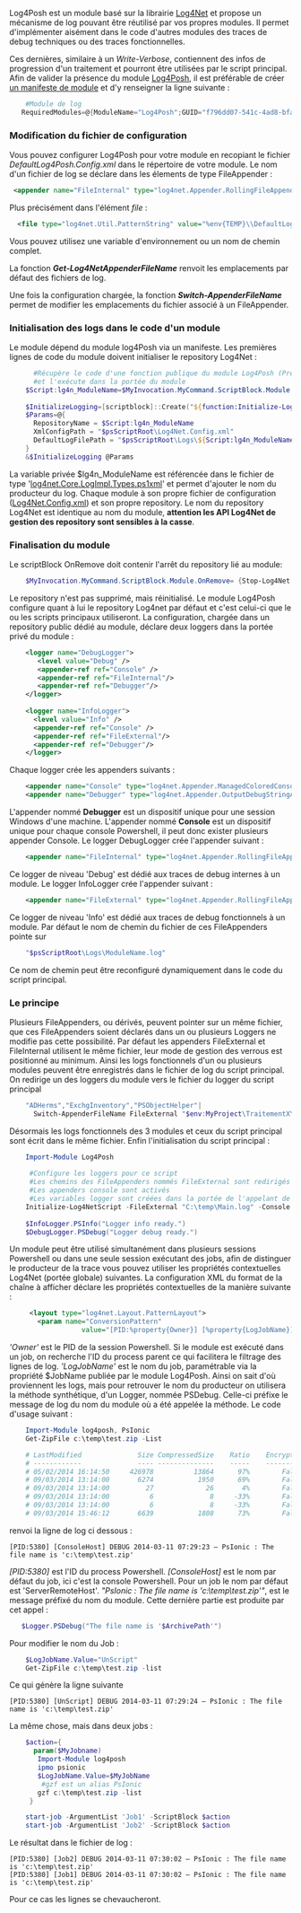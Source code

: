 ﻿Log4Posh est un module basé sur la librairie [Log4Net](http://laurent-dardenne.developpez.com/articles/Windows/PowerShell/UtiliserLog4NetAvecPowerShell) et propose un mécanisme de log pouvant être réutilisé par vos propres modules.
Il permet d'implémenter aisément dans le code d'autres modules des traces de debug techniques ou des traces fonctionnelles.
 
Ces dernières, similaire à un *Write-Verbose*, contiennent des infos de progression d'un traitement et pourront être utilisées par le script principal.
Afin de valider la présence du module [Log4Posh](https://github.com/LaurentDardenne/Log4Posh/blob/master/Log4Posh.psm1), il est préférable de créer [un manifeste de module](http://ottomatt.pagesperso-orange.fr/Data/Tutoriaux/Powershell/Les-modules-PowerShell/Les-modules-PowerShell.pdf) et d'y renseigner la ligne suivante :
 ```powershell
     #Module de log
    RequiredModules=@{ModuleName="Log4Posh";GUID="f796dd07-541c-4ad8-bfac-a6f15c4b06a0"; ModuleVersion="2.0.0"}     
```

### Modification du fichier de configuration
Vous pouvez configurer Log4Posh pour votre module en recopiant le fichier _DefaultLog4Posh.Config.xml_ dans le répertoire de votre module.
Le nom d'un fichier de log se déclare dans les élements de type FileAppender  :
```xml
 <appender name="FileInternal" type="log4net.Appender.RollingFileAppender">
```
Plus précisément dans l'élément _file_ :
```xml
  <file type="log4net.Util.PatternString" value="%env{TEMP}\\DefaultLog4Posh-%property{Owner}-%property{LogJobName}-%date{ddMMyyyy}.log"/>
``` 
Vous pouvez utilisez une variable d'environnement ou un nom de chemin complet.

La fonction _**Get-Log4NetAppenderFileName**_  renvoit les emplacements par défaut des fichiers de log.

Une fois la configuration chargée, la fonction _**Switch-AppenderFileName**_  permet de modifier les emplacements du fichier  associé à un FileAppender.


### Initialisation des logs dans le code d'un module

Le module dépend du module log4Posh via un manifeste. Les premières lignes de code du module doivent initialiser le repository Log4Net :
```powershell
      #Récupère le code d'une fonction publique du module Log4Posh (Prérequis)
      #et l'exécute dans la portée du module
    $Script:lg4n_ModuleName=$MyInvocation.MyCommand.ScriptBlock.Module.Name
    
    $InitializeLogging=[scriptblock]::Create("${function:Initialize-Log4NetModule}")
    $Params=@{
      RepositoryName = $Script:lg4n_ModuleName
      XmlConfigPath = "$psScriptRoot\Log4Net.Config.xml"
      DefaultLogFilePath = "$psScriptRoot\Logs\${Script:lg4n_ModuleName}.log"
    }
    &$InitializeLogging @Params

```
La variable privée $lg4n\_ModuleName est référencée dans le fichier de type '[log4net.Core.LogImpl.Types.ps1xml](https://github.com/LaurentDardenne/Log4Posh/blob/master/TypeData/log4net.Core.LogImpl.Types.ps1xml)' et permet d'ajouter le nom du producteur du log.
Chaque module à son propre fichier de configuration ([Log4Net.Config.xml](https://github.com/LaurentDardenne/Log4Posh/blob/master/DefaultLog4Posh.Config.xml)) et son propre repository. Le nom du repository Log4Net est identique au nom du module, **attention les API Log4Net de gestion des repository sont sensibles à la casse**.
### Finalisation du module

Le scriptBlock OnRemove doit contenir l'arrêt du repository lié au module:
```powershell
    $MyInvocation.MyCommand.ScriptBlock.Module.OnRemove= {Stop-Log4Net $Script:lg4n_ModuleName }
```
Le repository n'est pas supprimé, mais réinitialisé.
Le module Log4Posh configure quant à lui le repository Log4net par défaut et c'est celui-ci que le ou les scripts principaux utiliseront.
La configuration, chargée dans un repository public dédié au module, déclare deux loggers dans la portée privé du module :
```xml
    <logger name="DebugLogger">
       <level value="Debug" />
       <appender-ref ref="Console" />
       <appender-ref ref="FileInternal"/>
       <appender-ref ref="Debugger"/>
    </logger>
       
    <logger name="InfoLogger">
      <level value="Info" />
      <appender-ref ref="Console" />
      <appender-ref ref="FileExternal"/>
      <appender-ref ref="Debugger"/>
    </logger>
```
Chaque logger crée les appenders suivants :
```xml
    <appender name="Console" type="log4net.Appender.ManagedColoredConsoleAppender">
    <appender name="Debugger" type="log4net.Appender.OutputDebugStringAppender">
```
L'appender nommé **Debugger** est un dispositif unique pour une session Windows d'une machine.
L'appender nommé **Console** est un dispositif unique pour chaque console Powershell, il peut donc exister plusieurs appender Console.
Le logger DebugLogger crée l'appender suivant :
```xml
    <appender name="FileInternal" type="log4net.Appender.RollingFileAppender">
```
Ce logger de niveau 'Debug' est dédié aux traces de debug internes à un module.
Le logger InfoLogger crée l'appender suivant :
```xml
    <appender name="FileExternal" type="log4net.Appender.RollingFileAppender">
```
Ce logger de niveau 'Info' est dédié aux traces de debug fonctionnels à un module.
Par défaut le nom de chemin du fichier de ces FileAppenders pointe sur
```powershell    
    "$psScriptRoot\Logs\ModuleName.log"
```
Ce nom de chemin peut être reconfiguré dynamiquement dans le code du script principal.

### Le principe

Plusieurs FileAppenders, ou dérivés, peuvent pointer sur un même fichier, que ces FileAppenders soient déclarés dans un ou plusieurs Loggers ne modifie pas cette possibilité.
Par défaut les appenders FileExternal et FileInternal utilisent le même fichier, leur mode de gestion des verrous est positionné au minimum.
Ainsi les logs fonctionnels d'un ou plusieurs modules peuvent être enregistrés dans le fichier de log du script principal.
On redirige un des loggers du module vers le fichier du logger du script principal
```powershell
    "ADHerms","ExchgInventory","PSObjectHelper"|
      Switch-AppenderFileName FileExternal "$env:MyProject\TraitementXYZ.log"
```
Désormais les logs fonctionnels des 3 modules et ceux du script principal sont écrit dans le même fichier.
Enfin l'initialisation du script principal :
```powershell
    Import-Module Log4Posh
      
     #Configure les loggers pour ce script
     #Les chemins des FileAppenders nommés FileExternal sont redirigés
     #Les appenders console sont activés
     #Les variables logger sont créées dans la portée de l'appelant de ce script
    Initialize-Log4NetScript -FileExternal "C:\temp\Main.log" -Console All
      
    $InfoLogger.PSInfo("Logger info ready.") 
    $DebugLogger.PSDebug("Logger debug ready.")
```
 Un module peut être utilisé simultanément dans plusieurs sessions Powershell ou dans une seule session exécutant des jobs, afin de distinguer le producteur de la trace vous pouvez utiliser les propriétés contextuelles Log4Net (portée globale) suivantes.
 La configuration XML du format de la chaîne à afficher déclare les propriétés contextuelles de la manière suivante :
```xml
     <layout type="log4net.Layout.PatternLayout">
       <param name="ConversionPattern" 
                  value="[PID:%property{Owner}] [%property{LogJobName}] %-5p %d{yyyy-MM-dd hh:mm:ss} – %message%newline"/>
```
*'Owner'* est le PID de la session Powershell. Si le module est exécuté dans un job, on recherche l'ID du process parent ce qui facilitera le filtrage des lignes de log.
 *'LogJobName'* est le nom du job, paramétrable via la propriété $JobName publiée par le module Log4Posh.
 Ainsi on sait d'où proviennent les logs, mais pour retrouver le nom du producteur on utilisera la méthode synthétique, d'un Logger, nommée PSDebug.
 Celle-ci préfixe le message de log du nom du module où a été appelée la méthode.
 Le code d'usage suivant :
```powershell
    Import-Module log4posh, PsIonic
    Get-ZipFile c:\temp\test.zip -List   

    # LastModified              Size CompressedSize    Ratio    Encrypted   FileName
    # ------------              ---- --------------    -----    ---------   --------
    # 05/02/2014 16:14:50     426978          13864      97%        False   t3.log
    # 09/03/2014 13:14:00       6274           1950      69%        False   MyText
    # 09/03/2014 13:14:00         27             26       4%        False   File1
    # 09/03/2014 13:14:00          6              8     -33%        False   Clés1
    # 09/03/2014 13:14:00          6              8     -33%        False   Clés2
    # 09/03/2014 15:46:12       6639           1808      73%        False   HashTable_clixml
```
renvoi la ligne de log ci dessous :
```
[PID:5380] [ConsoleHost] DEBUG 2014-03-11 07:29:23 – PsIonic : The file name is 'c:\temp\test.zip'
```
*\[PID:5380\]* est l'ID du process Powershell.
 *\[ConsoleHost\]* est le nom par défaut du job, ici c'est la console Powershell. Pour un job le nom par défaut est 'ServerRemoteHost'.
 *"PsIonic : The file name is 'c:\\temp\\test.zip'"*, est le message préfixé du nom du module.
 Cette dernière partie est produite par cet appel :
 ```powershell
    $Logger.PSDebug("The file name is '$ArchivePath'")
```
Pour modifier le nom du Job :
```powershell
    $LogJobName.Value="UnScript" 
    Get-ZipFile c:\temp\test.zip -list
```
Ce qui génère la ligne suivante
```
[PID:5380] [UnScript] DEBUG 2014-03-11 07:29:24 – PsIonic : The file name is 'c:\temp\test.zip'
```
La même chose, mais dans deux jobs :
```powershell
    $action={
      param($MyJobname)
       Import-Module log4posh
       ipmo psionic
       $LogJobName.Value=$MyJobName
        #gzf est un alias PsIonic 
       gzf c:\temp\test.zip -list
     }

    start-job -ArgumentList 'Job1' -ScriptBlock $action 
    start-job -ArgumentList 'Job2' -ScriptBlock $action
```
 Le résultat dans le fichier de log :
 ```
 [PID:5380] [Job2] DEBUG 2014-03-11 07:30:02 – PsIonic : The file name is 'c:\temp\test.zip'
 [PID:5380] [Job1] DEBUG 2014-03-11 07:30:02 – PsIonic : The file name is 'c:\temp\test.zip'
```
Pour ce cas les lignes se chevaucheront.
